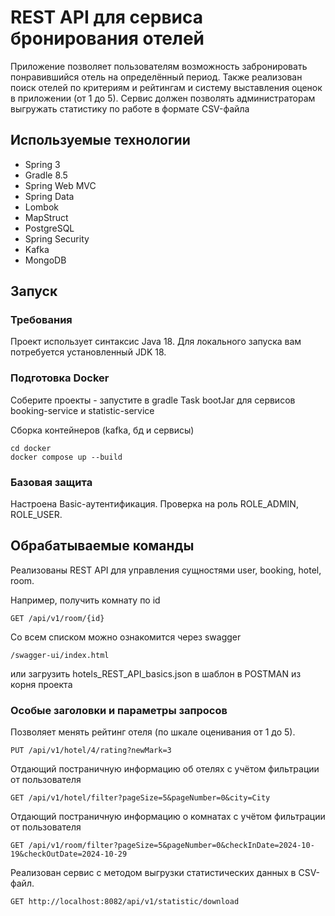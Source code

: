 # REST API для сервиса бронирования отелей

Приложение позволяет пользователям возможность забронировать понравившийся
отель на определённый период. Также реализован поиск отелей по критериям и рейтингам и систему
выставления оценок в приложении (от 1 до 5).
Сервис должен позволять администраторам выгружать статистику по работе в формате
CSV-файла

## Используемые технологии

- Spring 3
- Gradle 8.5
- Spring Web MVC
- Spring Data
- Lombok
- MapStruct
- PostgreSQL
- Spring Security
- Kafka
- MongoDB

## Запуск

### Требования

Проект использует синтаксис Java 18. Для локального запуска вам потребуется
установленный JDK 18.

### Подготовка Docker

Соберите проекты - запустите в gradle Task bootJar для сервисов booking-service и statistic-service

Сборка контейнеров (kafka, бд и сервисы)
```shell
cd docker
docker compose up --build
```

### Базовая защита

Настроена Basic-аутентификация. Проверка на роль ROLE_ADMIN, ROLE_USER.

## Обрабатываемые команды

Реализованы REST API для управления сущностями user, booking, hotel, room.

Например, получить комнату по id
```text
GET /api/v1/room/{id}
```
Со всем списком можно ознакомится через swagger
```text
/swagger-ui/index.html
```
или загрузить hotels_REST_API_basics.json в шаблон в POSTMAN из корня проекта

### Особые заголовки и параметры запросов

Позволяет менять рейтинг отеля (по шкале оценивания от 1 до 5).
```text
PUT /api/v1/hotel/4/rating?newMark=3
```
Отдающий постраничную информацию об отелях с учётом фильтрации от пользователя
```text
GET /api/v1/hotel/filter?pageSize=5&pageNumber=0&city=City
```
Отдающий постраничную информацию о комнатах с учётом фильтрации от пользователя
```text
GET /api/v1/room/filter?pageSize=5&pageNumber=0&checkInDate=2024-10-19&checkOutDate=2024-10-29
```
Реализован сервис с методом выгрузки статистических данных в CSV-файл.
```text
GET http://localhost:8082/api/v1/statistic/download
```